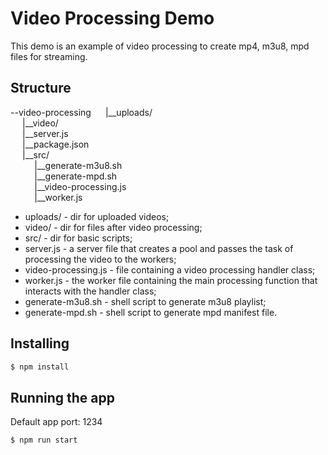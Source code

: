 # Video Processing Demo
This demo is an example of video processing to create mp4, m3u8, mpd files for streaming.

## Structure
--video-processing
‌‌‍‍   |\_\_uploads/  
‌‌‍‍   |\_\_video/  
‌‌‍‍   |\_\_server.js  
‌‌‍‍   |\_\_package.json  
‌‌‍‍   |\_\_src/  
      |\_\_generate-m3u8.sh  
      |\_\_generate-mpd.sh  
      |\_\_video-processing.js  
      |\_\_worker.js  

* uploads/ - dir for uploaded videos;
* video/ - dir for files after video processing;
* src/ - dir for basic scripts;
* server.js - a server file that creates a pool and passes the task of processing the video to the workers;
* video-processing.js - file containing a video processing handler class;
* worker.js - the worker file containing the main processing function that interacts with the handler class;
* generate-m3u8.sh - shell script to generate m3u8 playlist;
* generate-mpd.sh - shell script to generate mpd manifest file.

## Installing
```bash
$ npm install
```

## Running the app
Default app port: 1234
```bash
$ npm run start
```
